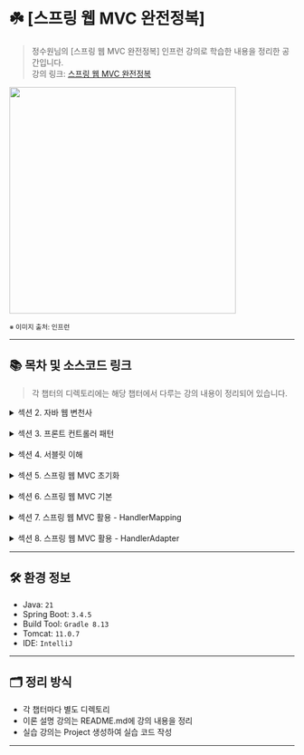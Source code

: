# ☘️ [스프링 웹 MVC 완전정복]

> 정수원님의 [스프링 웹 MVC 완전정복] 인프런 강의로 학습한 내용을 정리한 공간입니다.  
> 강의 링크: [스프링 웹 MVC 완전정복](https://www.inflearn.com/course/%EC%8A%A4%ED%94%84%EB%A7%81-mvc-%EC%99%84%EC%A0%84%EC%A0%95%EB%B3%B5/dashboard)


<img src="https://cdn.inflearn.com/public/files/courses/336964/cover/01jrag4tv09tfazwzs4xpmxxe2?f=avif" width="400px">

<sub>※ 이미지 출처: 인프런</sub>

---

## 📚 목차 및 소스코드 링크

> 각 챕터의 디렉토리에는 해당 챕터에서 다루는 강의 내용이 정리되어 있습니다.

<details>
<summary>섹션 2. 자바 웹 변천사</summary>
<div markdown="1">

| 강의               | 디렉토리 경로                                          |
|------------------|--------------------------------------------------|
| 서블릿 방식 - Servlet | [section02/servlet](section02/servlet/README.md) |
| 모델 1 방식 - JSP    | [section02/jsp](section02/jsp/README.md)         |
| 모델 2 방식 - MVC    | [section02/mvc](section02/mvc/README.md)         |

</div>
</details>
<br/>
<details>
<summary>섹션 3. 프론트 컨트롤러 패턴</summary>
<div markdown="1">

| 강의             | 디렉토리 경로                                                            |
|----------------|--------------------------------------------------------------------|
| 프론트 컨트롤러 패턴 이해 | [section03/front-controller](section03/front-controller/README.md) |
| 스프링 MVC 간단 예제  | [section03/spring-mvc](section03/spring-mvc)                       |

</div>
</details>
<br/>
<details>
<summary>섹션 4. 서블릿 이해</summary>
<div markdown="1">

| 강의                        | 디렉토리 경로                                                                                |
|---------------------------|----------------------------------------------------------------------------------------|
| 서블릿(Servlet)              | [section04/servlet](section04/servlet/README.md)                                       |
| HttpServletRequest        | [section04/httpServletRequest](section04/httpServletRequest/README.md)                 |
| HttpServletRequest 기본     | [section04/httpServletRequestBasic](section04/httpServletRequestBasic/README.md)       |
| HttpServletRequest 요청 처리  | [section04/httpServletRequestProcess](section04/httpServletRequestProcess/README.md)   |
| HttpServletResponse       | [section04/httpServletResponse](section04/httpServletResponse/README.md)               |
| HttpServletResponse 응답 처리 | [section04/httpServletResponseProcess](section04/httpServletResponseProcess/README.md) |

</div>
</details>
<br/>
<details>
<summary>섹션 5. 스프링 웹 MVC 초기화</summary>
<div markdown="1">

| 강의                            | 디렉토리 경로                                                              |
|-------------------------------|----------------------------------------------------------------------|
| 서블릿 컨테이너 및 스프링 컨테이너 (1) ~ (2) | [section05/servlet-container](section05/servlet-container/README.md) |
| 초기화 클래스들                      | [section05/init-classes](section05/init-classes/README.md)           |

</div>
</details>
<br/>
<details>
<summary>섹션 6. 스프링 웹 MVC 기본</summary>
<div markdown="1">

| 강의                            | 디렉토리 경로                                                                            |
|-------------------------------|------------------------------------------------------------------------------------|
| 아키텍처 이해 (1) ~ (2)             | [section06/architecture](section06/architecture/README.md)                         |
| DispatcherServlet 개요          | [section06/dispatcherServlet](section06/dispatcherServlet/README.md)               |
| DispatcherServlet 초기화 및 요청 처리 | [section06/dispatcherServletProcess](section06/dispatcherServletProcess/README.md) |

</div>
</details>
<br/>
<details>
<summary>섹션 7. 스프링 웹 MVC 활용 - HandlerMapping</summary>
<div markdown="1">

| 강의                              | 디렉토리 경로                                                                          |
|---------------------------------|----------------------------------------------------------------------------------|
| HandlerMapping 이해               | [section07/handlerMapping](section07/handlerMapping/README.md)                   |
| @RequestMapping (1) ~ (2)       | [section07/requestMapping](section07/requestMapping/README.md)                   |
| @RequestMapping 원리 이해 (1) ~ (2) | [section07/requestMappingPrinciple](section07/requestMappingPrinciple/README.md) |

</div>
</details>
<br/>
<details>
<summary>섹션 8. 스프링 웹 MVC 활용 - HandlerAdapter</summary>
<div markdown="1">

| 강의                        | 디렉토리 경로                                                                    |
|---------------------------|----------------------------------------------------------------------------|
| HandlerAdapter 이해         | [section08/handlerAdapter](section08/handlerAdapter/README.md)             |
| Method Arguments          | [section08/methodArguments](section08/methodArguments/README.md)           |
| 메서드 기본 매개변수               | [section08/methodBasicArguments](section08/methodBasicArguments/README.md) |
| @RequestParam (1) ~ (2)   | [section08/requestParam](section08/requestParam/README.md)                 |
| @PathVariable             | [section08/pathVariable](section08/pathVariable/README.md)                 |
| @ModelAttribute (1) ~ (3) | [section08/modelAttribute](section08/modelAttribute/README.md)             |

</div>
</details>

---

## 🛠️ 환경 정보

- Java: `21`
- Spring Boot: `3.4.5`
- Build Tool: `Gradle 8.13`
- Tomcat: `11.0.7`
- IDE: `IntelliJ`

---

## 🗂️ 정리 방식

- 각 챕터마다 별도 디렉토리
- 이론 설명 강의는 README.md에 강의 내용을 정리
- 실습 강의는 Project 생성하여 실습 코드 작성

---

